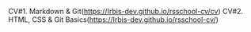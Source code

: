 CV#1. Markdown & Git(https://Irbis-dev.github.io/rsschool-cv/cv)
CV#2. HTML, CSS & Git Basics(https://Irbis-dev.github.io/rsschool-cv/)
